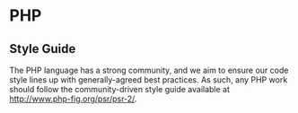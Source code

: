 # PHP

## Style Guide

The PHP language has a strong community, and we aim to ensure our code style
lines up with generally-agreed best practices. As such, any PHP work should
follow the community-driven style guide available at
http://www.php-fig.org/psr/psr-2/.
